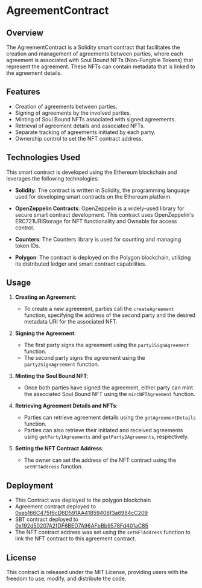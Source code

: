 # AgreementContract

## Overview

The AgreementContract is a Solidity smart contract that facilitates the creation and management of agreements between parties, where each agreement is associated with Soul Bound NFTs (Non-Fungible Tokens) that represent the agreement. These NFTs can contain metadata that is linked to the agreement details.

## Features

- Creation of agreements between parties.
- Signing of agreements by the involved parties.
- Minting of Soul Bound NFTs associated with signed agreements.
- Retrieval of agreement details and associated NFTs.
- Separate tracking of agreements initiated by each party.
- Ownership control to set the NFT contract address.

## Technologies Used

This smart contract is developed using the Ethereum blockchain and leverages the following technologies:

- **Solidity**: The contract is written in Solidity, the programming language used for developing smart contracts on the Ethereum platform.

- **OpenZeppelin Contracts**: OpenZeppelin is a widely-used library for secure smart contract development. This contract uses OpenZeppelin's ERC721URIStorage for NFT functionality and Ownable for access control.

- **Counters**: The Counters library is used for counting and managing token IDs.

- **Polygon**: The contract is deployed on the Polygon blockchain, utilizing its distributed ledger and smart contract capabilities.

## Usage

1. **Creating an Agreement**:
   - To create a new agreement, parties call the `createAgreement` function, specifying the address of the second party and the desired metadata URI for the associated NFT.

2. **Signing the Agreement**:
   - The first party signs the agreement using the `party1SignAgreement` function.
   - The second party signs the agreement using the `party2SignAgreement` function.

3. **Minting the Soul Bound NFT**:
   - Once both parties have signed the agreement, either party can mint the associated Soul Bound NFT using the `mintNFTAgreement` function.

4. **Retrieving Agreement Details and NFTs**:
   - Parties can retrieve agreement details using the `getAgreementDetails` function.
   - Parties can also retrieve their initiated and received agreements using `getParty1Agreements` and `getParty2Agreements`, respectively.

5. **Setting the NFT Contract Address**:
   - The owner can set the address of the NFT contract using the `setNFTAddress` function.

## Deployment

- This Contract was deployed to the polygon blockchain 
- Agreement contract deployed to [0xeb166C475f6cD6D591AA41859408f3a6984cC209](https://mumbai.polygonscan.com/address/0xeb166C475f6cD6D591AA41859408f3a6984cC209)
- SBT contract deployed to [0x192d50207A2fDF6BED7A96AFbBb9578Fd401aC85](https://mumbai.polygonscan.com/address/0x192d50207A2fDF6BED7A96AFbBb9578Fd401aC85)
- The NFT contract address was set using the `setNFTAddress` function to link the NFT contract to this agreement contract.

## License

This contract is released under the MIT License, providing users with the freedom to use, modify, and distribute the code.
